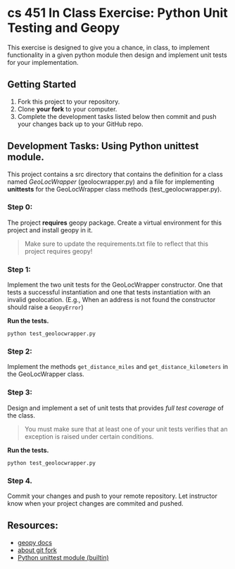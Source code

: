 # cs 451 In Class Exercise: Python Unit Testing and Geopy
This exercise is designed to give you a chance, in class, to implement functionality in a given python module then design and implement unit tests for your implementation. 

## Getting Started

1. Fork this project to your repository.
2. Clone **your fork** to your computer.
3. Complete the development tasks listed below then commit and push your changes back up to your GitHub repo.

## Development Tasks: Using Python unittest module.
This project contains a src directory that contains the definition for a class named *GeoLocWrapper* (geolocwrapper.py) and a file for implementing **unittests** for the GeoLocWrapper class methods (test_geolocwrapper.py).

### Step 0:
The project **requires** geopy package. Create a virtual environment for this project and install geopy in it.

> Make sure to update the requirements.txt file to reflect that this project requires geopy!

### Step 1:
Implement the two unit tests for the GeoLocWrapper constructor. One that tests a successful instantiation and one that tests instantiation with an invalid geolocation. (E.g., When an address is not found the constructor should raise a ```GeopyError```)

**Run the tests.**

```python test_geolocwrapper.py```

### Step 2:
Implement the methods ```get_distance_miles``` and ```get_distance_kilometers``` in the GeoLocWrapper class.

### Step 3:
Design and implement a set of unit tests that provides *full test coverage* of the class.

> You must make sure that at least one of your unit tests verifies that an exception is raised under certain conditions.

**Run the tests.**

```python test_geolocwrapper.py```

### Step 4. 
Commit your changes and push to your remote repository. Let instructor know when your project changes are commited and pushed.

## Resources:
- [geopy docs](https://geopy.readthedocs.io/en/stable/)
- [about git fork](https://help.github.com/articles/fork-a-repo/)
- [Python unittest module (builtin)](https://docs.python.org/3/library/unittest.html)